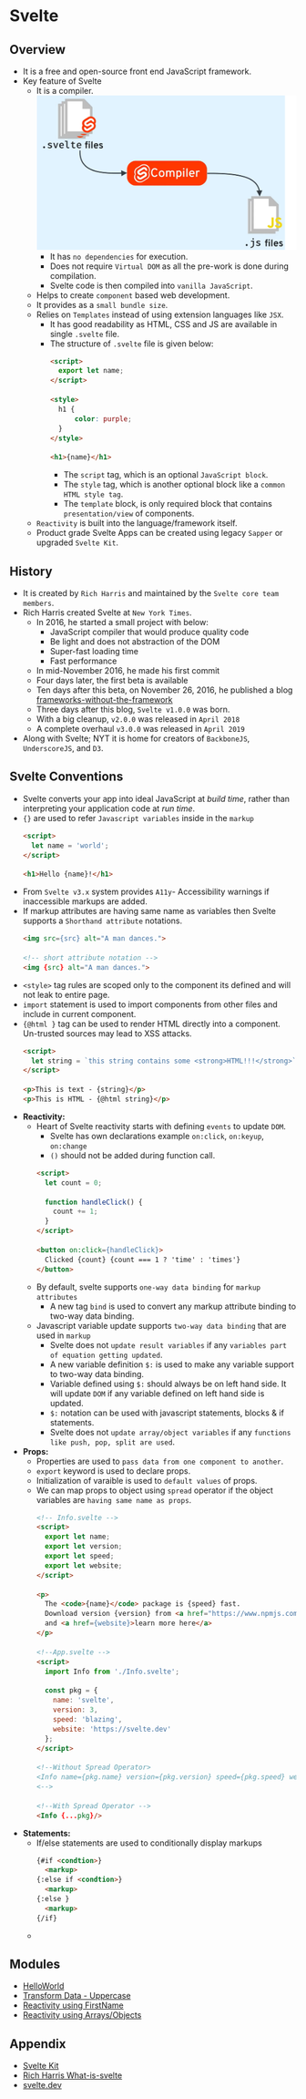 # Svelte

## Overview
- It is a free and open-source front end JavaScript framework.
- Key feature of Svelte
  - It is a compiler.
    ![](./01-Images/01-Compiler.png) 
    - It has `no dependencies` for execution.
    - Does not require `Virtual DOM` as all the pre-work is done during compilation.
    - Svelte code is then compiled into `vanilla JavaScript`.
  - Helps to create `component` based web development.
  - It provides as a `small bundle size`.
  - Relies on `Templates` instead of using extension languages like `JSX`.
    - It has good readability as HTML, CSS and JS are available in single `.svelte` file.
    - The structure of `.svelte` file is given below:
      ```html
      <script>
        export let name;
      </script>

      <style>	
        h1 {
            color: purple;
        }
      </style>

      <h1>{name}</h1>
      ```
      - The `script` tag, which is an optional `JavaScript block`.
      - The `style` tag, which is another optional block like a `common HTML style tag`.
      - The `template` block, is only required block that contains `presentation/view` of components.
  - `Reactivity` is built into the language/framework itself.
  - Product grade Svelte Apps can be created using legacy `Sapper` or upgraded `Svelte Kit`.

## History
- It is created by `Rich Harris` and maintained by the `Svelte core team members`.
- Rich Harris created Svelte at `New York Times`. 
  - In 2016, he started a small project with below:
    - JavaScript compiler that would produce quality code
    - Be light and does not abstraction of the DOM
    - Super-fast loading time 
    - Fast performance
  - In mid-November 2016, he made his first commit
  - Four days later, the first beta is available
  - Ten days after this beta, on November 26, 2016, he published a blog [frameworks-without-the-framework](https://svelte.dev/blog/frameworks-without-the-framework)
  - Three days after this blog, `Svelte v1.0.0` was born.
  - With a big cleanup, `v2.0.0` was released in `April 2018`
  - A complete overhaul `v3.0.0` was released in `April 2019`
- Along with Svelte; NYT it is home for creators of `BackboneJS`, `UnderscoreJS`, and `D3`.

## Svelte Conventions
- Svelte converts your app into ideal JavaScript at *build time*, rather than interpreting your application code at *run time*.
- `{}` are used to refer `Javascript variables` inside in the `markup`
  ```html
  <script>
    let name = 'world';
  </script>

  <h1>Hello {name}!</h1>
  ```
- From `Svelte v3.x` system provides `A11y`- Accessibility warnings if inaccessible markups are added.
- If markup attributes are having same name as variables then Svelte supports a `Shorthand attribute` notations.
  ```html
  <img src={src} alt="A man dances.">

  <!-- short attribute notation -->
  <img {src} alt="A man dances.">
  ```
- `<style>` tag rules are scoped only to the component its defined and will not leak to entire page.
- `import` statement is used to import components from other files and include in current component.
- `{@html }` tag can be used to render HTML directly into a component. Un-trusted sources may lead to XSS attacks.
  ```html
  <script>
	let string = `this string contains some <strong>HTML!!!</strong>`;
  </script>

  <p>This is text - {string}</p>
  <p>This is HTML - {@html string}</p>
  ``` 
- **Reactivity:**
  - Heart of Svelte reactivity starts with defining `events` to update `DOM`. 
    - Svelte has own declarations example `on:click`, `on:keyup`, `on:change` 
    - `()` should not be added during function call.
    ```html
    <script>
      let count = 0;

      function handleClick() {
        count += 1;
      }
    </script>

    <button on:click={handleClick}>
      Clicked {count} {count === 1 ? 'time' : 'times'}
    </button>
    ```
  - By default, svelte supports `one-way data binding` for `markup attributes`
    - A new tag `bind` is used to convert any markup attribute binding to two-way data binding. 
  - Javascript variable update supports `two-way data binding` that are used in `markup`
    - Svelte does not `update result variables` if any `variables part of equation getting updated`. 
    - A new variable definition `$:` is used to make any variable support to two-way data binding.
    - Variable defined using `$:` should always be on left hand side. It will update `DOM` if any variable defined on left hand side is updated.
    - `$:` notation can be used with javascript statements, blocks & if statements.
    - Svelte does not `update array/object variables` if any `functions like push, pop, split are used`.
- **Props:**
  - Properties are used to `pass data from one component to another`.
  - `export` keyword is used to declare props.
  - Initialization of varaible is used to `default values` of props.
  - We can map props to object using `spread` operator if the object variables are `having same name as props`.
    ```html
    <!-- Info.svelte --> 
    <script>
      export let name;
      export let version;
      export let speed;
      export let website;
    </script>

    <p>
      The <code>{name}</code> package is {speed} fast.
      Download version {version} from <a href="https://www.npmjs.com/package/{name}">npm</a>
      and <a href={website}>learn more here</a>
    </p>

    <!--App.svelte -->
    <script>
      import Info from './Info.svelte';

      const pkg = {
        name: 'svelte',
        version: 3,
        speed: 'blazing',
        website: 'https://svelte.dev'
      };
    </script>

    <!--Without Spread Operator>
    <Info name={pkg.name} version={pkg.version} speed={pkg.speed} website={pkg.website}/>
    <-->

    <!--With Spread Operator -->
    <Info {...pkg}/>
    ```
- **Statements:**
  - If/else statements are used to conditionally display markups
    ```html
    {#if <condtion>} 
      <markup>
    {:else if <condtion>} 
      <markup>
    {:else }
      <markup> 
    {/if}
    ```
  - 


## Modules
- [HelloWorld](https://svelte.dev/repl/845bbc7198b24deebd98c024acd2429f?version=3.37.0)
- [Transform Data - Uppercase](https://svelte.dev/repl/794ef3a55f1249938a0177c49f5bb217?version=3.37.0)
- [Reactivity using FirstName](https://svelte.dev/repl/093ea7c512104574ae008ba75bb2f1fd?version=3.37.0)
- [Reactivity using Arrays/Objects](https://svelte.dev/repl/159a76e0b35743b3b51c1a87b3886238?version=3.37.0)

## Appendix
- [Svelte Kit](https://svelte.dev/blog/whats-the-deal-with-sveltekit)
- [Rich Harris What-is-svelte](https://gist.github.com/Rich-Harris/0f910048478c2a6505d1c32185b61934)
- [svelte.dev](https://svelte.dev/tutorial/basics)